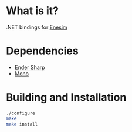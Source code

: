 What is it?
===========
.NET bindings for [Enesim](https://github.com/turran/enesim)

Dependencies
============
+ [Ender Sharp](https://github.com/turran/ender-sharp)
+ [Mono](http://www.mono-project.com/)

Building and Installation
=========================
```bash
./configure
make
make install
```
